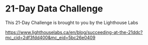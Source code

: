 # 21-Day Data Challenge

This 21-Day Challenge is brought to you by the Lighthouse Labs

https://www.lighthouselabs.ca/en/blog/succeeding-at-the-21ddc?mc_cid=2df3fdd400&mc_eid=5bc26e0409

